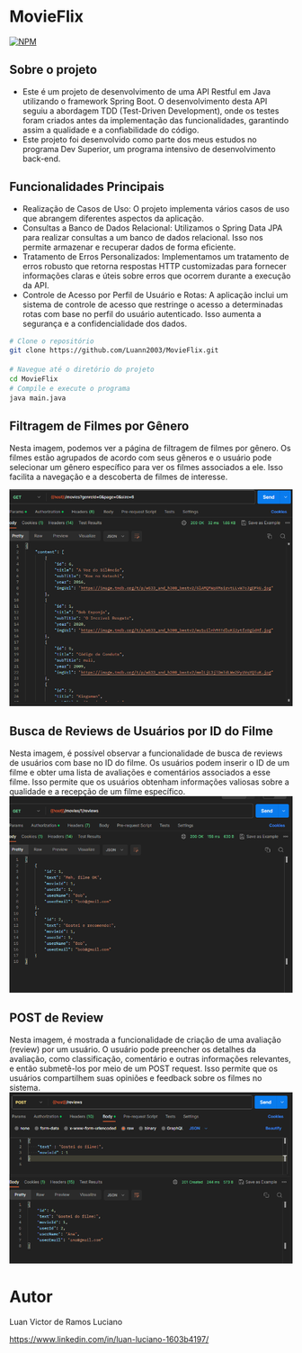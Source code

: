 # MovieFlix
[![NPM](https://img.shields.io/npm/l/react)](https://github.com/Luann2003/MovieFlix/blob/main/LICENSE) 

## Sobre o projeto
* Este é um projeto de desenvolvimento de uma API Restful em Java utilizando o framework Spring Boot. O desenvolvimento desta API seguiu a abordagem TDD (Test-Driven Development), onde os testes foram criados antes da implementação das funcionalidades, garantindo assim a qualidade e a confiabilidade do código.
* Este projeto foi desenvolvido como parte dos meus estudos no programa Dev Superior, um programa intensivo de desenvolvimento back-end.

## Funcionalidades Principais
* Realização de Casos de Uso: O projeto implementa vários casos de uso que abrangem diferentes aspectos da aplicação.
* Consultas a Banco de Dados Relacional: Utilizamos o Spring Data JPA para realizar consultas a um banco de dados relacional. Isso nos permite armazenar e recuperar dados de forma eficiente.
* Tratamento de Erros Personalizados: Implementamos um tratamento de erros robusto que retorna respostas HTTP customizadas para fornecer informações claras e úteis sobre erros que ocorrem durante a execução da API.
* Controle de Acesso por Perfil de Usuário e Rotas: A aplicação inclui um sistema de controle de acesso que restringe o acesso a determinadas rotas com base no perfil do usuário autenticado. Isso aumenta a segurança e a confidencialidade dos dados.
```bash
# Clone o repositório
git clone https://github.com/Luann2003/MovieFlix.git

# Navegue até o diretório do projeto
cd MovieFlix
# Compile e execute o programa
java main.java
```



## Filtragem de Filmes por Gênero

Nesta imagem, podemos ver a página de filtragem de filmes por gênero. 
Os filmes estão agrupados de acordo com seus gêneros e o usuário pode selecionar um gênero específico para ver os filmes associados a ele. Isso facilita a navegação e a descoberta de filmes de interesse.
   
![](https://github.com/Luann2003/MovieFlix/blob/main/filtragem%20paginada%20por%20genre.png)


## Busca de Reviews de Usuários por ID do Filme

Nesta imagem, é possível observar a funcionalidade de busca de reviews de usuários com base no ID do filme.
Os usuários podem inserir o ID de um filme e obter uma lista de avaliações e comentários associados a esse filme. Isso permite que os usuários obtenham informações valiosas sobre a qualidade e a recepção de um filme específico.
![](https://github.com/Luann2003/MovieFlix/blob/main/filtragem%20de%20reviews%20por%20id%20do%20filme.png)

## POST de Review

Nesta imagem, é mostrada a funcionalidade de criação de uma avaliação (review) por um usuário.
O usuário pode preencher os detalhes da avaliação, como classificação, comentário e outras informações relevantes, e então submetê-los por meio de um POST request. Isso permite que os usuários compartilhem suas opiniões e feedback sobre os filmes no sistema.
![](https://github.com/Luann2003/MovieFlix/blob/main/insert%20de%20review.png)


# Autor
Luan Victor de Ramos Luciano

https://www.linkedin.com/in/luan-luciano-1603b4197/

